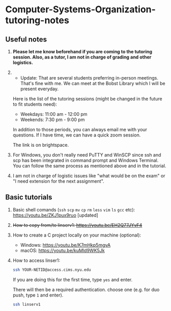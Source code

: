 # Computer-Systems-Organization-tutoring-notes

## Useful notes

1. **Please let me know beforehand if you are coming to the tutoring session. Also, as a tutor, I am not in charge of grading and other logistics.**
1. - Update: That are several students preferring in-person meetings. That's fine with me. We can meet at the Bobst Library which I will be present everyday.

    Here is the list of the tutoring sessions (might be changed in the future to fit students need):

    - Weekdays: 11:00 am - 12:00 pm
    - Weekends: 7:30 pm - 9:00 pm

    In addition to those periods, you can always email me with your questions. If I have time, we can have a quick zoom session.

    The link is on brightspace.

1. For Windows, you don't really need PuTTY and WinSCP since ssh and scp has been integrated in command prompt and Windows Terminal. You can follow the same process as mentioned above and in the tutorial.

1. I am not in charge of logistic issues like "what would be on the exam" or "I need extension for the next assignment".

## Basic tutorials

1. Basic shell comands (`ssh` `scp` `mv` `cp` `rm` `less` `vim` `ls` `gcc` etc): <https://youtu.be/ZKJ1pux9ruo> [updated]

1. ~~How to copy from/to linserv1:
<https://youtu.be/EH2Q77JYvF4>~~

2. How to create a C project locally on your machine (optional):
    - Windows: <https://youtu.be/K7mHkp5mgvA>
    - macOS: <https://youtu.be/kuMld9WK5Jk>

3. How to access linser1:

    ```bash
    ssh YOUR-NETID@access.cims.nyu.edu
    ```

    If you are doing this for the first time, type `yes` and enter.

    There will then be a required authentication. choose one (e.g. for duo push, type `1` and enter).

    ```bash
    ssh linserv1
    ```
